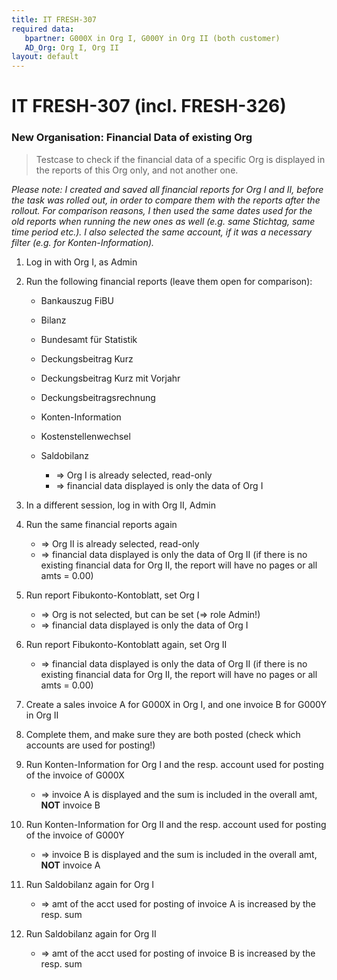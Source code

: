 ```yaml
---
title: IT FRESH-307
required data:
   bpartner: G000X in Org I, G000Y in Org II (both customer)
   AD_Org: Org I, Org II
layout: default
---
```


# IT FRESH-307 (incl. FRESH-326)
### New Organisation: Financial Data of existing Org
> Testcase to check if the financial data of a specific Org 
> is displayed in the reports of this Org only, and not
> another one.

*Please note: I created and saved all financial reports for Org I and II, before the task was rolled out, in order to compare them with the reports after the rollout. For comparison reasons, I then used the same
dates used for the old reports when running the new ones as well (e.g. same Stichtag, same time period etc.). I also selected the same account, if it was a necessary filter (e.g. for Konten-Information).*


1. Log in with Org I, as Admin

1. Run the following financial reports (leave them open for comparison):
	* Bankauszug FiBU
	* Bilanz
	* Bundesamt für Statistik
	* Deckungsbeitrag Kurz
	* Deckungsbeitrag Kurz mit Vorjahr
	* Deckungsbeitragsrechnung
	* Konten-Information
	* Kostenstellenwechsel
	* Saldobilanz
	
		* => Org I is already selected, read-only
		* => financial data displayed is only the data of Org I
	
1. In a different session, log in with Org II, Admin

1. Run the same financial reports again

	* => Org II is already selected, read-only
	* => financial data displayed is only the data of Org II (if there is no existing financial data for Org II, the report will have no pages or all amts =  0.00)
	
1. Run report Fibukonto-Kontoblatt, set Org I

	* => Org is not selected, but can be set (=> role Admin!)
	* => financial data displayed is only the data of Org I
	
1. Run report Fibukonto-Kontoblatt again, set Org II

	* => financial data displayed is only the data of Org II (if there is no existing financial data for Org II, the report will have no pages or all amts =  0.00)
	
1. Create a sales invoice A for G000X in Org I, and one invoice B for G000Y in Org II

1. Complete them, and make sure they are both posted (check which accounts are used for posting!)

1. Run Konten-Information for Org I and the resp. account used for posting of the invoice of G000X

	* => invoice A is displayed and the sum is included in the overall amt, **NOT** invoice B
	
1. Run Konten-Information for Org II and the resp. account used for posting of the invoice of G000Y

	* => invoice B is displayed and the sum is included in the overall amt, **NOT** invoice A
	
1. Run Saldobilanz again for Org I

	* => amt of the acct used for posting of invoice A is increased by the resp. sum
	
1. Run Saldobilanz again for Org II

	* => amt of the acct used for posting of invoice B is increased by the resp. sum
	
	

	


	
